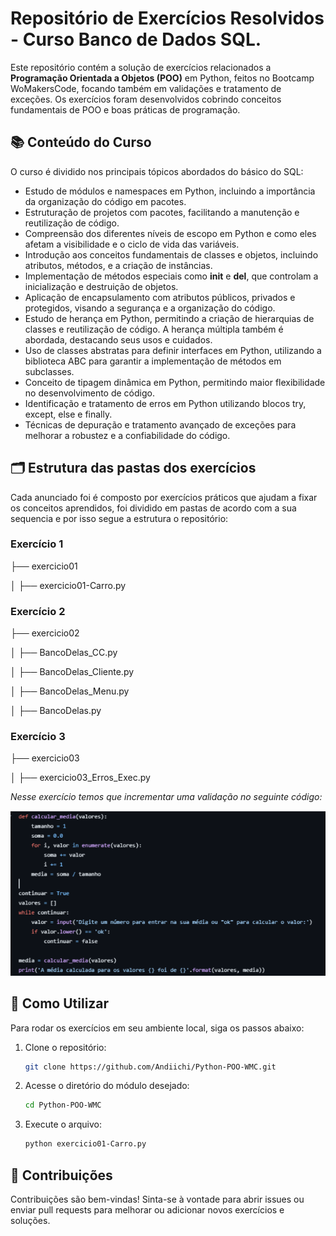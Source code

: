 <h1 align="left">Repositório de Exercícios Resolvidos - Curso Banco de Dados SQL.</h1>

Este repositório contém a solução de exercícios relacionados a **Programação Orientada a Objetos (POO)** em Python, feitos no Bootcamp WoMakersCode, focando também em validações e tratamento de exceções. 
Os exercícios foram desenvolvidos cobrindo conceitos fundamentais de POO e boas práticas de programação.

## 📚 Conteúdo do Curso

O curso é dividido nos principais tópicos abordados do básico do SQL:

  - Estudo de módulos e namespaces em Python, incluindo a importância da organização do código em pacotes.
  - Estruturação de projetos com pacotes, facilitando a manutenção e reutilização de código.
  - Compreensão dos diferentes níveis de escopo em Python e como eles afetam a visibilidade e o ciclo de vida das variáveis.
  - Introdução aos conceitos fundamentais de classes e objetos, incluindo atributos, métodos, e a criação de instâncias.
  - Implementação de métodos especiais como __init__ e __del__, que controlam a inicialização e destruição de objetos.
  - Aplicação de encapsulamento com atributos públicos, privados e protegidos, visando a segurança e a organização do código.
  - Estudo de herança em Python, permitindo a criação de hierarquias de classes e reutilização de código. A herança múltipla também é abordada, destacando seus usos e cuidados.
  - Uso de classes abstratas para definir interfaces em Python, utilizando a biblioteca ABC para garantir a implementação de métodos em subclasses.
  - Conceito de tipagem dinâmica em Python, permitindo maior flexibilidade no desenvolvimento de código.
  - Identificação e tratamento de erros em Python utilizando blocos try, except, else e finally.
  - Técnicas de depuração e tratamento avançado de exceções para melhorar a robustez e a confiabilidade do código.



## 🗂 Estrutura das pastas dos exercícios

Cada anunciado foi é composto por exercícios práticos que ajudam a fixar os conceitos aprendidos, foi dividido em pastas de acordo com a sua sequencia e por isso segue a estrutura o repositório:


### Exercício 1

├── exercicio01

│   ├── exercicio01-Carro.py


### Exercício 2

├── exercicio02

│   ├── BancoDelas_CC.py

│   ├── BancoDelas_Cliente.py

│   ├── BancoDelas_Menu.py

│   ├── BancoDelas.py


### Exercício 3

├── exercicio03

│   ├── exercicio03_Erros_Exec.py

_Nesse exercício temos que incrementar uma validação no seguinte código:_

![Exercício: Erros e Exceções](exercicio03\image.png)


## 🚀 Como Utilizar

Para rodar os exercícios em seu ambiente local, siga os passos abaixo:

1. Clone o repositório:
   ```bash
   git clone https://github.com/Andiichi/Python-POO-WMC.git
   
1. Acesse o diretório do módulo desejado:
   ```bash
   cd Python-POO-WMC
   
3. Execute o arquivo:
   ```bash
   python exercicio01-Carro.py

## 📝 Contribuições
  Contribuições são bem-vindas! Sinta-se à vontade para abrir issues ou enviar pull requests para melhorar ou adicionar novos exercícios e soluções.